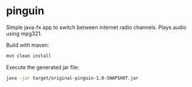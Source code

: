 # pinguin

Simple java-fx app to switch between internet radio channels. Plays audio using mpg321.

Build with maven:

``` bash
mvn clean install
```

Execute the generated jar file:

``` bash 
java -jar target/original-pinguin-1.0-SNAPSHOT.jar
```
